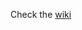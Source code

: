 Check the [wiki](https://github.com/rudradixit/domain-driven-design-notes/wiki/%22Domain-Driven-Design%22-by-Eric-Evans)
